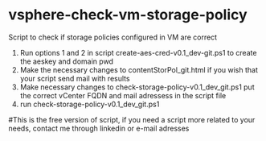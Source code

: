 # vsphere-check-vm-storage-policy
Script to check if storage policies configured in VM are correct

1. Run options 1 and 2 in script create-aes-cred-v0.1_dev-git.ps1 to create the aeskey and domain pwd
2. Make the necessary changes to contentStorPol_git.html if you wish that your script send mail with results
3. Make necessary changes to check-storage-policy-v0.1_dev_git.ps1 put the correct vCenter FQDN and mail adressess in the script file
4. run check-storage-policy-v0.1_dev_git.ps1

#This is the free version of script, if you need a script more related to your needs, contact me through linkedin or e-mail adresses
